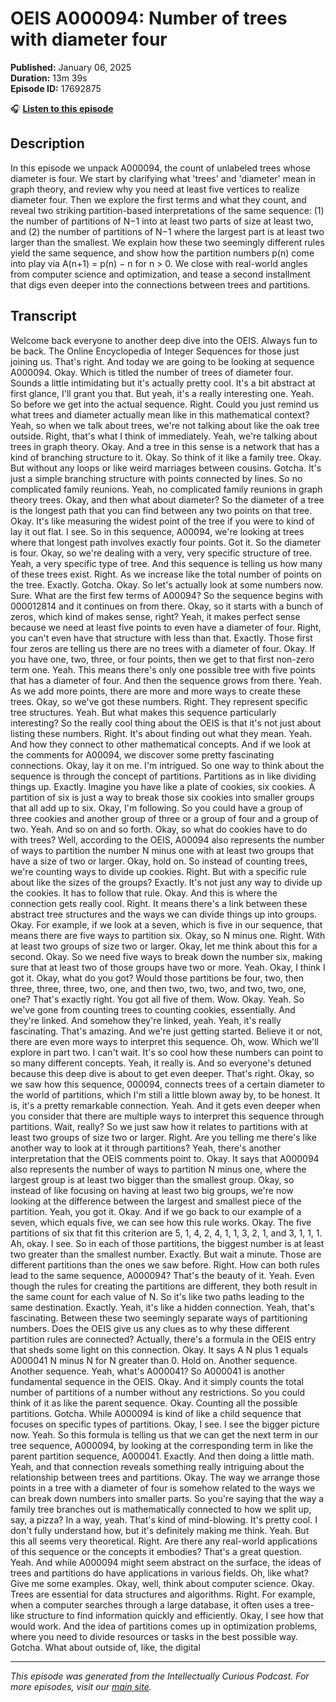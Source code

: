 # OEIS A000094: Number of trees with diameter four

**Published:** January 06, 2025  
**Duration:** 13m 39s  
**Episode ID:** 17692875

🎧 **[Listen to this episode](https://intellectuallycurious.buzzsprout.com/2529712/episodes/17692875-oeis-a000094-number-of-trees-with-diameter-four)**

## Description

In this episode we unpack A000094, the count of unlabeled trees whose diameter is four. We start by clarifying what 'trees' and 'diameter' mean in graph theory, and review why you need at least five vertices to realize diameter four. Then we explore the first terms and what they count, and reveal two striking partition-based interpretations of the same sequence: (1) the number of partitions of N−1 into at least two parts of size at least two, and (2) the number of partitions of N−1 where the largest part is at least two larger than the smallest. We explain how these two seemingly different rules yield the same sequence, and show how the partition numbers p(n) come into play via A(n+1) = p(n) − n for n > 0. We close with real-world angles from computer science and optimization, and tease a second installment that digs even deeper into the connections between trees and partitions.

## Transcript

Welcome back everyone to another deep dive into the OEIS. Always fun to be back. The Online Encyclopedia of Integer Sequences for those just joining us. That's right. And today we are going to be looking at sequence A000094. Okay. Which is titled the number of trees of diameter four. Sounds a little intimidating but it's actually pretty cool. It's a bit abstract at first glance, I'll grant you that. But yeah, it's a really interesting one. Yeah. So before we get into the actual sequence. Right. Could you just remind us what trees and diameter actually mean like in this mathematical context? Yeah, so when we talk about trees, we're not talking about like the oak tree outside. Right, that's what I think of immediately. Yeah, we're talking about trees in graph theory. Okay. And a tree in this sense is a network that has a kind of branching structure to it. Okay. So think of it like a family tree. Okay. But without any loops or like weird marriages between cousins. Gotcha. It's just a simple branching structure with points connected by lines. So no complicated family reunions. Yeah, no complicated family reunions in graph theory trees. Okay, and then what about diameter? So the diameter of a tree is the longest path that you can find between any two points on that tree. Okay. It's like measuring the widest point of the tree if you were to kind of lay it out flat. I see. So in this sequence, A00094, we're looking at trees where that longest path involves exactly four points. Got it. So the diameter is four. Okay, so we're dealing with a very, very specific structure of tree. Yeah, a very specific type of tree. And this sequence is telling us how many of these trees exist. Right. As we increase like the total number of points on the tree. Exactly. Gotcha. Okay. So let's actually look at some numbers now. Sure. What are the first few terms of A00094? So the sequence begins with 000012814 and it continues on from there. Okay, so it starts with a bunch of zeros, which kind of makes sense, right? Yeah, it makes perfect sense because we need at least five points to even have a diameter of four. Right, you can't even have that structure with less than that. Exactly. Those first four zeros are telling us there are no trees with a diameter of four. Okay. If you have one, two, three, or four points, then we get to that first non-zero term one. Yeah. This means there's only one possible tree with five points that has a diameter of four. And then the sequence grows from there. Yeah. As we add more points, there are more and more ways to create these trees. Okay, so we've got these numbers. Right. They represent specific tree structures. Yeah. But what makes this sequence particularly interesting? So the really cool thing about the OEIS is that it's not just about listing these numbers. Right. It's about finding out what they mean. Yeah. And how they connect to other mathematical concepts. And if we look at the comments for A00094, we discover some pretty fascinating connections. Okay, lay it on me. I'm intrigued. So one way to think about the sequence is through the concept of partitions. Partitions as in like dividing things up. Exactly. Imagine you have like a plate of cookies, six cookies. A partition of six is just a way to break those six cookies into smaller groups that all add up to six. Okay, I'm following. So you could have a group of three cookies and another group of three or a group of four and a group of two. Yeah. And so on and so forth. Okay, so what do cookies have to do with trees? Well, according to the OEIS, A00094 also represents the number of ways to partition the number N minus one with at least two groups that have a size of two or larger. Okay, hold on. So instead of counting trees, we're counting ways to divide up cookies. Right. But with a specific rule about like the sizes of the groups? Exactly. It's not just any way to divide up the cookies. It has to follow that rule. Okay. And this is where the connection gets really cool. Right. It means there's a link between these abstract tree structures and the ways we can divide things up into groups. Okay. For example, if we look at a seven, which is five in our sequence, that means there are five ways to partition six. Okay, so N minus one. Right. With at least two groups of size two or larger. Okay, let me think about this for a second. Okay. So we need five ways to break down the number six, making sure that at least two of those groups have two or more. Yeah. Okay, I think I got it. Okay, what do you got? Would those partitions be four, two, then three, three, three, two, one, and then two, two, two, and two, two, one, one? That's exactly right. You got all five of them. Wow. Okay. Yeah. So we've gone from counting trees to counting cookies, essentially. And they're linked. And somehow they're linked, yeah. Yeah, it's really fascinating. That's amazing. And we're just getting started. Believe it or not, there are even more ways to interpret this sequence. Oh, wow. Which we'll explore in part two. I can't wait. It's so cool how these numbers can point to so many different concepts. Yeah, it really is. And so everyone's detuned because this deep dive is about to get even deeper. That's right. Okay, so we saw how this sequence, 000094, connects trees of a certain diameter to the world of partitions, which I'm still a little blown away by, to be honest. It is, it's a pretty remarkable connection. Yeah. And it gets even deeper when you consider that there are multiple ways to interpret this sequence through partitions. Wait, really? So we just saw how it relates to partitions with at least two groups of size two or larger. Right. Are you telling me there's like another way to look at it through partitions? Yeah, there's another interpretation that the OEIS comments point to. Okay. It says that A000094 also represents the number of ways to partition N minus one, where the largest group is at least two bigger than the smallest group. Okay, so instead of like focusing on having at least two big groups, we're now looking at the difference between the largest and smallest piece of the partition. Yeah, you got it. Okay. And if we go back to our example of a seven, which equals five, we can see how this rule works. Okay. The five partitions of six that fit this criterion are 5, 1, 4, 2, 4, 1, 1, 3, 2, 1, and 3, 1, 1, 1. Ah, okay. I see. So in each of those partitions, the biggest number is at least two greater than the smallest number. Exactly. But wait a minute. Those are different partitions than the ones we saw before. Right. How can both rules lead to the same sequence, A000094? That's the beauty of it. Yeah. Even though the rules for creating the partitions are different, they both result in the same count for each value of N. So it's like two paths leading to the same destination. Exactly. Yeah, it's like a hidden connection. Yeah, that's fascinating. Between these two seemingly separate ways of partitioning numbers. Does the OEIS give us any clues as to why these different partition rules are connected? Actually, there's a formula in the OEIS entry that sheds some light on this connection. Okay. It says A N plus 1 equals A000041 N minus N for N greater than 0. Hold on. Another sequence. Another sequence. Yeah, what's A000041? So A000041 is another fundamental sequence in the OEIS. Okay. And it simply counts the total number of partitions of a number without any restrictions. So you could think of it as like the parent sequence. Okay. Counting all the possible partitions. Gotcha. While A000094 is kind of like a child sequence that focuses on specific types of partitions. Okay, I see. I see the bigger picture now. Yeah. So this formula is telling us that we can get the next term in our tree sequence, A000094, by looking at the corresponding term in like the parent partition sequence, A000041. Exactly. And then doing a little math. Yeah, and that connection reveals something really intriguing about the relationship between trees and partitions. Okay. The way we arrange those points in a tree with a diameter of four is somehow related to the ways we can break down numbers into smaller parts. So you're saying that the way a family tree branches out is mathematically connected to how we split up, say, a pizza? In a way, yeah. That's kind of mind-blowing. It's pretty cool. I don't fully understand how, but it's definitely making me think. Yeah. But this all seems very theoretical. Right. Are there any real-world applications of this sequence or the concepts it embodies? That's a great question. Yeah. And while A000094 might seem abstract on the surface, the ideas of trees and partitions do have applications in various fields. Oh, like what? Give me some examples. Okay, well, think about computer science. Okay. Trees are essential for data structures and algorithms. Right. For example, when a computer searches through a large database, it often uses a tree-like structure to find information quickly and efficiently. Okay, I see how that would work. And the idea of partitions comes up in optimization problems, where you need to divide resources or tasks in the best possible way. Gotcha. What about outside of, like, the digital

---
*This episode was generated from the Intellectually Curious Podcast. For more episodes, visit our [main site](https://intellectuallycurious.buzzsprout.com).*
